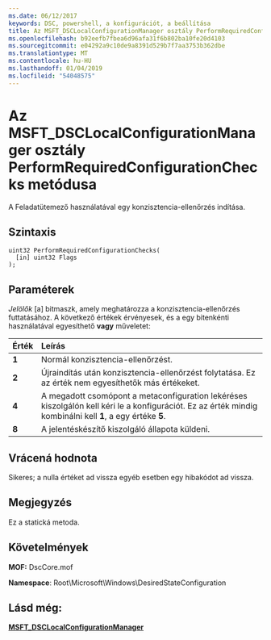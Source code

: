 ```yaml
---
ms.date: 06/12/2017
keywords: DSC, powershell, a konfigurációt, a beállítása
title: Az MSFT_DSCLocalConfigurationManager osztály PerformRequiredConfigurationChecks metódusa
ms.openlocfilehash: b92eefb7fbea6d96afa31f6b802ba10fe20d4103
ms.sourcegitcommit: e04292a9c10de9a8391d529b7f7aa3753b362dbe
ms.translationtype: MT
ms.contentlocale: hu-HU
ms.lasthandoff: 01/04/2019
ms.locfileid: "54048575"
---
```

# <a name="performrequiredconfigurationchecks-method-of-the-msftdsclocalconfigurationmanager-class"></a>Az MSFT_DSCLocalConfigurationManager osztály PerformRequiredConfigurationChecks metódusa

A Feladatütemező használatával egy konzisztencia-ellenőrzés indítása.

## <a name="syntax"></a>Szintaxis

```mof
uint32 PerformRequiredConfigurationChecks(
  [in] uint32 Flags
);
```

## <a name="parameters"></a>Paraméterek

*Jelölők* \[a\] bitmaszk, amely meghatározza a konzisztencia-ellenőrzés futtatásához. A következő értékek érvényesek, és a egy bitenkénti használatával egyesíthető **vagy** műveletet:

|Érték |Leírás |
|:--- |:---|
|**1** | Normál konzisztencia-ellenőrzést. |
|**2** | Újraindítás után konzisztencia-ellenőrzést folytatása. Ez az érték nem egyesíthetők más értékeket. |
|**4** | A megadott csomópont a metaconfiguration lekéréses kiszolgálón kell kéri le a konfigurációt. Ez az érték mindig kombinálni kell **1**, a egy értéke **5**. |
|**8** | A jelentéskészítő kiszolgáló állapota küldeni. |

## <a name="return-value"></a>Vrácená hodnota

Sikeres; a nulla értéket ad vissza egyéb esetben egy hibakódot ad vissza.

## <a name="remarks"></a>Megjegyzés

Ez a statická metoda.

## <a name="requirements"></a>Követelmények

**MOF:** DscCore.mof

**Namespace**: Root\Microsoft\Windows\DesiredStateConfiguration

## <a name="see-also"></a>Lásd még:

[**MSFT_DSCLocalConfigurationManager**](msft-dsclocalconfigurationmanager.md)
